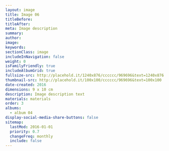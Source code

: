 ```yaml
---
layout: image
title: Image 06
titleBefore:
titleAfter:
meta: Image description
summary:
author:
image:
keywords:
sectionClass: image
includeInNavigation: false
weight: 0
isFamilyFriendly: true
includeAlbumGrid: true
fullsize-src: http://placehold.it/1240x876/cccccc/969696&text=1240x876
thumbnail-src: http://placehold.it/100x100/cccccc/969696&text=100x100
date-created: 2016
dimensions: 9 x 10 cm
description: Image description text
materials: materials
order: 3
albums:
  - album 04
display-social-media-share-buttons: false
sitemap:
  lastMod: 2016-01-01
  priority: 0.7
  changeFreq: monthly
  include: false
---
```

